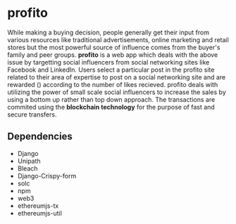 # profito
While making a buying decision, people generally get their input from various resources like traditional advertisements, online marketing and retail stores but the most powerful source of influence comes from the buyer's family and peer groups.
**profito** is a web app which deals with the above issue by targetting social influencers from social networking sites like Facebook and LinkedIn. Users select a particular post in the profito site related to their area of expertise to post on a social networking site and are rewarded () according to the number of likes recieved.
profito deals with utilizing the power of small scale social influencers to increase the sales by using a bottom up rather than top down approach. The transactions are commited using the **blockchain technology** for the purpose of fast and secure transfers.

## Dependencies
- Django
- Unipath
- Bleach
- Django-Crispy-form
- solc
- npm
- web3
- ethereumjs-tx
- ethereumjs-util
